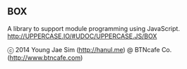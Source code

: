 ## BOX
A library to support module programming using JavaScript.<br>
http://UPPERCASE.IO/#UDOC/UPPERCASE.JS/BOX


ⓒ 2014 Young Jae Sim (http://hanul.me) @ BTNcafe Co. (http://www.btncafe.com)
